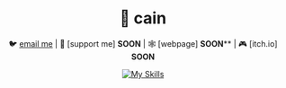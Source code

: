 <div align="center">
 
# 💽 cain
 
🐦 [email me](mailto:671231@tsas.org) | 
💸 [support me] **SOON** | 🕸️ [webpage] **SOON**** | 🎮 [itch.io] **SOON**

[![My Skills](https://skillicons.dev/icons?i=js,ts,kotlin,nodejs,java,python)](https://skillicons.dev)
